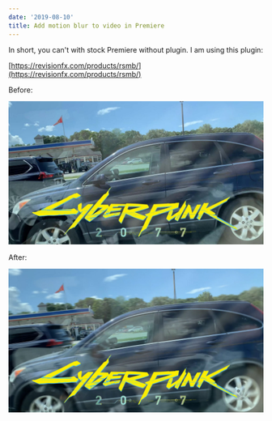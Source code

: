 ```yaml
---
date: '2019-08-10'
title: Add motion blur to video in Premiere
---
```


In short, you can't with stock Premiere without plugin. I am using this plugin:

[https://revisionfx.com/products/rsmb/](https://revisionfx.com/products/rsmb/)

Before:

![Imgur](before.jpg)

After:

![Imgur](after.jpg)
